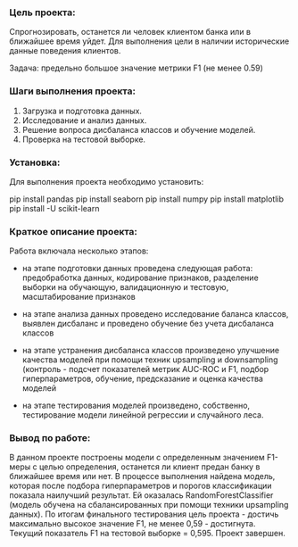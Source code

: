 ### Цель проекта:

Cпрогнозировать, останется ли человек клиентом банка или в ближайшее время уйдет. Для выполнения цели в наличии исторические данные поведения клиентов.

Задача: предельно большое значение метрики F1 (не менее 0.59)


### Шаги выполнения проекта:

1. Загрузка и подготовка данных.
2. Исследование и анализ данных.
3. Решение вопроса дисбаланса классов и обучение моделей.
4. Проверка на тестовой выборке.

### Установка:

Для выполнения проекта необходимо установить:

pip install pandas
pip install seaborn
pip install numpy
pip install matplotlib
pip install -U scikit-learn

### Краткое описание проекта:

Работа включала несколько этапов:

- на этапе подготовки данных проведена следующая работа: предобработка данных, кодирование признаков, разделение выборки на обучающую, валидационную и тестовую, масштабирование признаков

- на этапе анализа данных проведено исследование баланса классов, выявлен дисбаланс и проведено обучение без учета дисбаланса классов

- на этапе устранения дисбаланса классов произведено улучшение качества моделей при помощи техник upsampling и downsampling (контроль - подсчет показателей метрик AUC-ROC и F1, подбор гиперпараметров, обучение, предсказание и оценка качества моделей

- на этапе тестирования моделей произведено, собственно, тестирование модели линейной регрессии и случайного леса.


### Вывод по работе:

В данном проекте построены модели с определенным значением F1-меры с целью определения, останется ли клиент предан банку в ближайшее время или нет. В процессе выполнения найдена модель, которая после подбора гиперпараметров и порогов классификации показала наилучший результат. Ей оказалась RandomForestClassifier (модель обучена на сбалансированных при помощи техники upsampling данных). По итогам финального тестирования цель проекта - достичь максимально высокое значение F1, не менее 0,59 - достигнута. Текущий показатель F1 на тестовой выборке = 0,595.
Проект завершен.
































